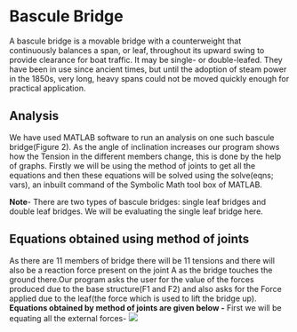 # Bascule Bridge
A bascule bridge is a movable bridge with a counterweight that continuously
balances a span, or leaf, throughout its upward swing to provide clearance for
boat traffic. It may be single- or double-leafed. They have been in use since
ancient times, but until the adoption of steam power in the 1850s, very long,
heavy spans could not be moved quickly enough for practical application.
## Analysis
We have used MATLAB software to run an analysis on one such bascule bridge(Figure
2). As the angle of inclination increases our program shows how the Tension
in the different members change, this is done by the help of graphs. Firstly
we will be using the method of joints to get all the equations and then these
equations will be solved using the solve(eqns; vars), an inbuilt command of the
Symbolic Math tool box of MATLAB.

**Note**- There are two types of bascule bridges: single leaf bridges and double
leaf bridges. We will be evaluating the single leaf bridge here.
## Equations obtained using method of joints
As there are 11 members of bridge there will be 11 tensions and there will also
be a reaction force present on the joint A as the bridge touches the ground there.Our program asks the user for the value of the forces produced due to the
base structure(F1 and F2) and also asks for the Force applied due to the leaf(the
force which is used to lift the bridge up).
**Equations obtained by method of joints are given below -**
First we will be equating all the external forces-
<img src="https://render.githubusercontent.com/render/math?math= Fcos(\theta)  %2BF_1sin(\alpha) +  %2BF)_2sin(\alpha) = A_x">
